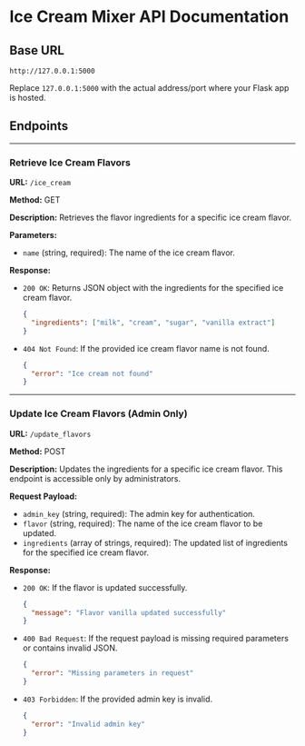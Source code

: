 # Ice Cream Mixer API Documentation

## Base URL
```
http://127.0.0.1:5000
```
Replace `127.0.0.1:5000` with the actual address/port where your Flask app is hosted.

## Endpoints

---

### Retrieve Ice Cream Flavors

**URL:** `/ice_cream`

**Method:** GET

**Description:** Retrieves the flavor ingredients for a specific ice cream flavor.

**Parameters:**
- `name` (string, required): The name of the ice cream flavor.

**Response:**
- `200 OK`: Returns JSON object with the ingredients for the specified ice cream flavor.
  ```json
  {
    "ingredients": ["milk", "cream", "sugar", "vanilla extract"]
  }
  ```
- `404 Not Found`: If the provided ice cream flavor name is not found.
  ```json
  {
    "error": "Ice cream not found"
  }
  ```

---

### Update Ice Cream Flavors (Admin Only)

**URL:** `/update_flavors`

**Method:** POST

**Description:** Updates the ingredients for a specific ice cream flavor. This endpoint is accessible only by administrators.

**Request Payload:**
- `admin_key` (string, required): The admin key for authentication.
- `flavor` (string, required): The name of the ice cream flavor to be updated.
- `ingredients` (array of strings, required): The updated list of ingredients for the specified ice cream flavor.

**Response:**
- `200 OK`: If the flavor is updated successfully.
  ```json
  {
    "message": "Flavor vanilla updated successfully"
  }
  ```
- `400 Bad Request`: If the request payload is missing required parameters or contains invalid JSON.
  ```json
  {
    "error": "Missing parameters in request"
  }
  ```
- `403 Forbidden`: If the provided admin key is invalid.
  ```json
  {
    "error": "Invalid admin key"
  }
  ```


